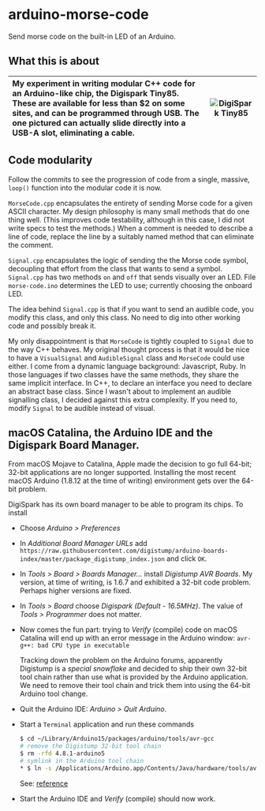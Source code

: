 # arduino-morse-code
Send morse code on the built-in LED of an Arduino.

## What this is about
|My experiment in writing modular C++ code for an Arduino-like chip, the Digispark Tiny85. These are available for less than $2 on some sites, and can be programmed through USB. The one pictured can actually slide directly into a USB-A slot, eliminating a cable.|![DigiSpark Tiny85](https://user-images.githubusercontent.com/6452623/77364177-a189e400-6d19-11ea-997f-fc622738a7b1.jpeg)|
|:---|:---:|





## Code modularity
Follow the commits to see the progression of code from a single, massive, `loop()` function into the modular code it is now.

`MorseCode.cpp` encapsulates the entirety of sending Morse code for a given ASCII character. 
My design philosophy is many small methods that do one thing well. (This improves code testability, although in this case,
I did not write specs to test the methods.) When a comment is needed to describe a line of code,
replace the line by a suitably named method that can eliminate the comment.

`Signal.cpp` encapsulates the logic of sending the the Morse code symbol, decoupling that effort
from the class that wants to send a symbol. `Signal.cpp` has two methods `on` and `off` that sends visually over an LED.
File `morse-code.ino` determines the LED to use; currently choosing the onboard LED.

The idea behind `Signal.cpp` is that if you want to send an audible code, you modify this class, and only this class. 
No need to dig into other working code and possibly break it.

My only disappointment is that `MorseCode` is tightly coupled to `Signal` due to the way C++ behaves. 
My original thought process is that it would be nice to have a `VisualSignal` and `AudibleSignal` class and `MorseCode` could use either.
I come from a dynamic language background: Javascript, Ruby. In those languages if two classes have the same methods,
they share the same implicit interface. In C++, to declare an interface you need to declare an abstract base class. 
Since I wasn't about to implement an audible signalling class, I decided against this extra complexity. If you need to, modify `Signal`
to be audible instead of visual.

## macOS Catalina, the Arduino IDE and the Digispark Board Manager.
From macOS Mojave to Catalina, Apple made the decision to go full 64-bit; 
32-bit applications are no longer supported.
Installing the most recent macOS Arduino (1.8.12 at the time of writing) environment gets over the 64-bit problem.

DigiSpark has its own board manager to be able to program its chips. To install
* Choose _Arduino > Preferences_
* In _Additional Board Manager URLs_ add 
  `https://raw.githubusercontent.com/digistump/arduino-boards-index/master/package_digistump_index.json`
  and click `OK`.
* In _Tools > Board > Boards Manager..._ install _Digistump AVR Boards_. My version, at time of writing, is 1.6.7 and exhibited a 32-bit code problem. Perhaps higher versions are fixed.
* In _Tools > Board_ choose _Digispark (Default - 16.5MHz)_. The value of _Tools > Programmer_ does not matter.
* Now comes the fun part: trying to _Verify_ (compile) code on macOS Catalina will end up with an error message in the Arduino window: 
  `avr-g++: bad CPU type in executable`

  Tracking down the problem on the Arduino forums, apparently Digistump is a _special snowflake_ and decided to 
  ship their own 32-bit tool chain rather than use what is provided by the Arduino application. 
  We need to remove their tool chain and trick them into using the 64-bit Arduino tool change.
* Quit the Arduino IDE: _Arduino > Quit Arduino_.
* Start a `Terminal` application and run these commands
  ```sh
  $ cd ~/Library/Arduino15/packages/arduino/tools/avr-gcc
  # remove the Digistump 32-bit tool chain
  $ rm -rfd 4.8.1-arduino5
  # symlink in the Arduino tool chain
  * $ ln -s /Applications/Arduino.app/Contents/Java/hardware/tools/avr 4.8.1-arduino5
  ```
  See: [reference](https://forum.arduino.cc/index.php?topic=620175.msg4374194#msg4374194)
* Start the Arduino IDE and _Verify_ (compile) should now work.

